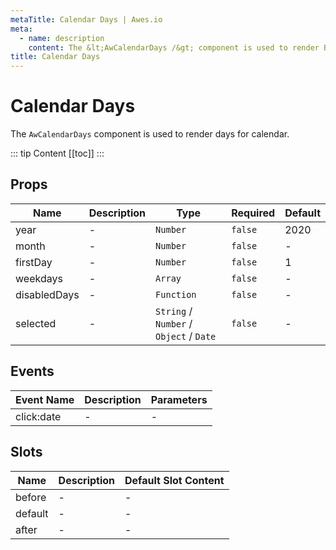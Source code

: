 ```yaml
---
metaTitle: Calendar Days | Awes.io
meta:
  - name: description
    content: The &lt;AwCalendarDays /&gt; component is used to render Button - UI Vue component for Awes.io.
title: Calendar Days
---
```

# Calendar Days

The `AwCalendarDays` component is used to render days for calendar.

::: tip Content
[[toc]]
:::

## Props

<!-- @vuese:AwCalendarDays:props:start -->
|Name|Description|Type|Required|Default|
|---|---|---|---|---|
|year|-|`Number`|`false`|2020|
|month|-|`Number`|`false`|-|
|firstDay|-|`Number`|`false`|1|
|weekdays|-|`Array`|`false`|-|
|disabledDays|-|`Function`|`false`|-|
|selected|-|`String` /  `Number` /  `Object` /  `Date`|`false`|-|

<!-- @vuese:AwCalendarDays:props:end -->





## Events

<!-- @vuese:AwCalendarDays:events:start -->
|Event Name|Description|Parameters|
|---|---|---|
|click:date|-|-|

<!-- @vuese:AwCalendarDays:events:end -->





## Slots

<!-- @vuese:AwCalendarDays:slots:start -->
|Name|Description|Default Slot Content|
|---|---|---|
|before|-|-|
|default|-|-|
|after|-|-|

<!-- @vuese:AwCalendarDays:slots:end -->





